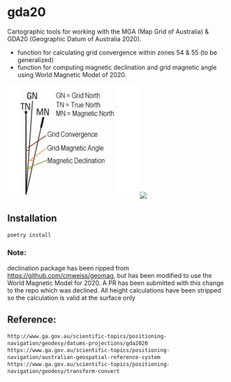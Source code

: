 # gda20
Cartographic tools for working with the MGA (Map Grid of Australia) & GDA20 (Geographic Datum of Australia 2020).
* function for calculating grid convergence within zones 54 & 55 (to be generalized)
* function for computing magnetic declination and grid magnetic angle using World Magnetic Model of 2020. 

<img src="assets/declination.png" width="300">

<img src="assets/wmm-2015.png" width="800">



## Installation
```
poetry install
```

### Note:
declination package has been ripped from https://github.com/cmweiss/geomag, but has been modified to use the World Magnetic Model for 2020. 
A PR has been submitted with this change to the repo which was declined.
All height calculations have been stripped so the calculation is valid at the surface only



## Reference: 
```
http://www.ga.gov.au/scientific-topics/positioning-navigation/geodesy/datums-projections/gda2020
https://www.ga.gov.au/scientific-topics/positioning-navigation/australian-geospatial-reference-system
https://www.ga.gov.au/scientific-topics/positioning-navigation/geodesy/transform-convert
```
